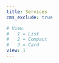 ```yaml
---
title: Services
cms_exclude: true

# View.
#   1 = List
#   2 = Compact
#   3 = Card
view: 1
---
```

